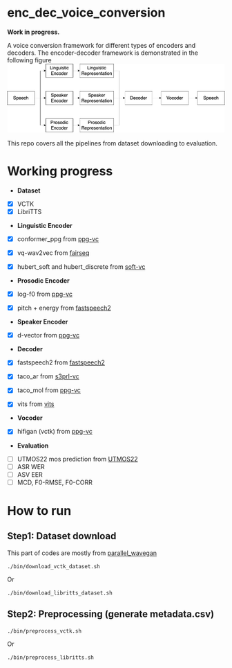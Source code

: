 # enc_dec_voice_conversion

**Work in progress.**

A voice conversion framework for different types of encoders and decoders. The encoder-decoder framework is demonstrated in the following figure ![figure](enc_dec_voice_conversion.drawio.png)

This repo covers all the pipelines from dataset downloading to evaluation.

# Working progress

- **Dataset**
 - [x] VCTK
 - [x] LibriTTS

- **Linguistic Encoder**
 - [x] conformer_ppg from [ppg-vc](https://github.com/liusongxiang/ppg-vc)
 - [x] vq-wav2vec from [fairseq](https://github.com/facebookresearch/fairseq)
 - [x] hubert_soft and hubert_discrete from [soft-vc](https://github.com/bshall/soft-vc)
 
 
- **Prosodic Encoder**
 - [x] log-f0 from [ppg-vc](https://github.com/liusongxiang/ppg-vc)
 - [x] pitch + energy from [fastspeech2](https://github.com/ming024/FastSpeech2)
 
 
- **Speaker Encoder**
 - [x] d-vector from [ppg-vc](https://github.com/liusongxiang/ppg-vc)
 
 
- **Decoder**
 - [x] fastspeech2 from [fastspeech2](https://github.com/ming024/FastSpeech2)
 - [x] taco_ar from [s3prl-vc](https://github.com/s3prl/s3prl/tree/main/s3prl/downstream/a2a-vc-vctk)
 - [x] taco_mol from [ppg-vc](https://github.com/liusongxiang/ppg-vc)
 - [x] vits from [vits](https://github.com/jaywalnut310/vits)
 
 
- **Vocoder**
 - [x] hifigan (vctk) from [ppg-vc](https://github.com/liusongxiang/ppg-vc)

- **Evaluation**
 - [ ] UTMOS22 mos prediction from [UTMOS22](https://github.com/sarulab-speech/UTMOS22)
 - [ ] ASR WER
 - [ ] ASV EER
 - [ ] MCD, F0-RMSE, F0-CORR
# How to run

## Step1: Dataset download 
This part of codes are mostly from [parallel_wavegan](https://github.com/kan-bayashi/ParallelWaveGAN)

```
./bin/download_vctk_dataset.sh
```

Or

```
./bin/download_libritts_dataset.sh
```
## Step2: Preprocessing (generate metadata.csv)

```
./bin/preprocess_vctk.sh
```
Or
```
./bin/preprocess_libritts.sh
```
